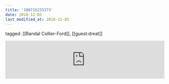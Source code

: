 ```yaml
---
title: '180715255373'
date: 2018-12-02
last_modified_at: 2018-12-02
---
```

tagged: [[Randal Collier-Ford]], [[guest:dreat]]
<iframe allowtransparency="true" class="bandcamp_audio_player" frameborder="0" height="120" src="https://bandcamp.com/EmbeddedPlayer/size=medium/bgcol=ffffff/linkcol=0687f5/notracklist=true/transparent=true/album=810406102/" width="500"></iframe>